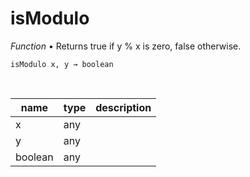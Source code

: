 # isModulo

_Function_ &bull; Returns true if y % x is zero, false otherwise.

<pre><code>isModulo x, y &rarr; boolean</code></pre>
<br>

| name | type | description |
|------|------|-------------|
|x|any||
|y|any||
|boolean|any||



